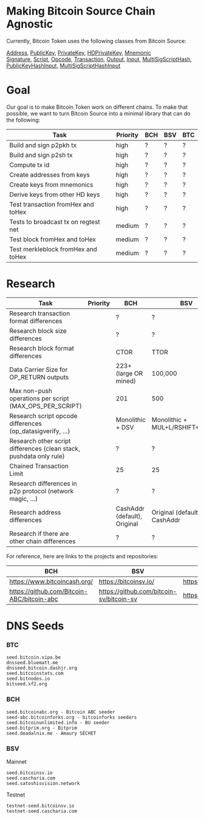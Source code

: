 # Making Bitcoin Source Chain Agnostic

Currently, Bitcoin Token uses the following classes from Bitcoin Source:

[Address](/src/address.js), [PublicKey](/src/publickey.js), [PrivateKey](/src/privatekey.js), [HDPrivateKey](/src/hdprivatekey.js), [Mnemonic](/src/mnemonic/mnemonic.js)  
[Signature](/src/transaction/signature.js), [Script](/src/script/script.js), [Opcode](/src/opcode.js), [Transaction](/src/transaction/transaction.js), [Output](/src/transaction/output.js), [Input](/src/transaction/input/input.js), [MultiSigScriptHash](/src/transaction/input/multisigscripthash.js), [PublicKeyHashInput](/src/transaction/input/publickeyhash.js), [MultiSigScriptHashInput](/src/transaction/input/multisigscripthash.js)

# Goal

Our goal is to make Bitcoin Token work on different chains. To make that possible, we want to turn Bitcoin Source into a minimal library that can do the following:

| Task                                 | Priority | BCH | BSV | BTC |
| ------------------------------------ | -------- | --- | --- | --- |
| Build and sign p2pkh tx              | high     | ?   | ?   | ?   |
| Build and sign p2sh tx               | high     | ?   | ?   | ?   |
| Compute tx id                        | high     | ?   | ?   | ?   |
| Create addresses from keys           | high     | ?   | ?   | ?   |
| Create keys from mnemonics           | high     | ?   | ?   | ?   |
| Derive keys from other HD keys       | high     | ?   | ?   | ?   |
| Test transaction fromHex and toHex   | high     | ?   | ?   | ?   |
| Tests to broadcast tx on regtest net | medium   | ?   | ?   | ?   |
| Test block fromHex and toHex         | medium   | ?   | ?   | ?   |
| Test merkleblock fromHex and toHex   | medium   | ?   | ?   | ?   |

# Research

| Task                                                                | Priority | BCH                          | BSV                              | BTC              |
| ------------------------------------------------------------------- | -------- | ---------------------------- | -------------------------------- | ---------------- |
| Research transaction format differences                             |          | ?                            | ?                                | SegWit           |
| Research block size differences                                     |          | ?                            | ?                                | ?                |
| Research block format differences                                   |          | CTOR                         | TTOR                             | TTOR             |
| Data Carrier Size for OP_RETURN outputs                             |          | 223+ (large OR mined)        | 100,000                          | 80               |
| Max non-push operations per script (MAX_OPS_PER_SCRIPT)             |          | 201                          | 500                              | 201              |
| Research script opcode differences (op_datasigverify, …)            |          | Monolithic + DSV             | Monolithic + MUL+L/RSHIFT+INVERT | None Re-enabled  |
| Research other script differences (clean stack, pushdata only rule) |          | ?                            | ?                                | ?                |
| Chained Transaction Limit                                           |          | 25                           | 25                               | 25               |
| Research differences in p2p protocol (network magic, …)             |          | ?                            | ?                                | ?                |
| Research address differences                                        |          | CashAddr (default), Original | Original (default), CashAddr     | Original, SegWit |
| Research if there are other chain differences                       |          | ?                            | ?                                | ?                |

For reference, here are links to the projects and repositories:

| BCH                                        | BSV                                      | BTC                                |
| ------------------------------------------ | ---------------------------------------- | ---------------------------------- |
| https://www.bitcoincash.org/               | https://bitcoinsv.io/                    | https://bitcoin.org/               |
| https://github.com/Bitcoin-ABC/bitcoin-abc | https://github.com/bitcoin-sv/bitcoin-sv | https://github.com/bitcoin/bitcoin |

# DNS Seeds

### BTC

```
seed.bitcoin.sipa.be
dnsseed.bluematt.me
dnsseed.bitcoin.dashjr.org
seed.bitcoinstats.com
seed.bitnodes.io
bitseed.xf2.org
```

### BCH

```
seed.bitcoinabc.org - Bitcoin ABC seeder
seed-abc.bitcoinforks.org - bitcoinforks seeders
seed.bitcoinunlimited.info - BU seeder
seed.bitprim.org - Bitprim
seed.deadalnix.me - Amaury SÉCHET
```

### BSV

Mainnet

```
seed.bitcoinsv.io
seed.cascharia.com
seed.satoshisvision.network
```

Testnet

```
testnet-seed.bitcoinsv.io
testnet-seed.cascharia.com
```
